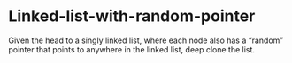 # Linked-list-with-random-pointer
Given the head to a singly linked list, where each node also has a “random” pointer that points to anywhere in the linked list, deep clone the list.

